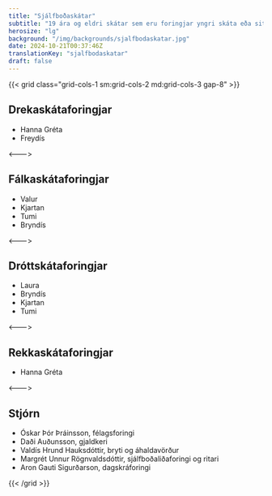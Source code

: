 ```yaml
---
title: "Sjálfboðaskátar"
subtitle: "19 ára og eldri skátar sem eru foringjar yngri skáta eða sitja í stjórn Skjöldunga."
herosize: "lg"
background: "/img/backgrounds/sjalfbodaskatar.jpg"
date: 2024-10-21T00:37:46Z
translationKey: "sjalfbodaskatar"
draft: false
---
```


{{< grid class="grid-cols-1 sm:grid-cols-2 md:grid-cols-3 gap-8" >}}

## Drekaskátaforingjar

-   Hanna Gréta
-   Freydís

<--->

## Fálkaskátaforingjar

-   Valur
-   Kjartan
-   Tumi
-   Bryndís

<--->

## Dróttskátaforingjar

-   Laura
-   Bryndís
-   Kjartan
-   Tumi

<--->

## Rekkaskátaforingjar

-   Hanna Gréta

<--->

## Stjórn

-   Óskar Þór Þráinsson, félagsforingi
-   Daði Auðunsson, gjaldkeri
-   Valdís Hrund Hauksdóttir, bryti og áhaldavörður
-   Margrét Unnur Rögnvaldsdóttir, sjálfboðaliðaforingi og ritari
-   Aron Gauti Sigurðarson, dagskráforingi

{{< /grid >}}
